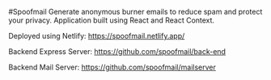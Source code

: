 #Spoofmail
Generate anonymous burner emails to reduce spam and protect your privacy. Application built using React and React Context. 

Deployed using Netlify: https://spoofmail.netlify.app/

Backend Express Server: https://github.com/spoofmail/back-end

Backend Mail Server: https://github.com/spoofmail/mailserver
